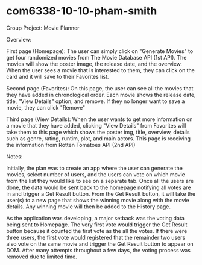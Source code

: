 # com6338-10-10-pham-smith
Group Project: Movie Planner

Overview:

First page (Homepage): The user can simply click on "Generate Movies" to get four randomized movies from The Movie Database API (1st API). The movies will show the poster image, the release date, and the overview. When the user sees a movie that is interested to them, they can click on the card and it will save to their Favorites list.

Second page (Favorites): On this page, the user can see all the movies that they have added in chronological order. Each movie shows the release date, title, "View Details" option, and remove. If they no longer want to save a movie, they can click "Remove"

Third page (View Details): When the user wants to get more information on a movie that they have added, clicking "View Details" from Favorites will take them to this page which shows the poster img, title, overview, details such as genre, rating, runtim, plot, and main actors. This page is receiving the information from Rotten Tomatoes API (2nd API)


Notes: 

Initially, the plan was to create an app where the user can generate the movies, select number of users, and the users can vote on which movie from the list they would like to see on a separate tab. Once all the users are done, the data would be sent back to the homepage notifying all votes are in and trigger a Get Result button. From the Get Result button, it will take the user(s) to a new page that shows the winning movie along with the movie details. Any winning movie will then be added to the History page. 

As the application was developing, a major setback was the voting data being sent to Homepage. The very first vote would trigger the Get Result button because it counted the first vote as the all the votes. If there were three users, the first vote would registered that the remainder two users also vote on the same movie and trigger the Get Result button to appear on DOM. After many attempts throughout a few days, the voting process was removed due to limited time. 



